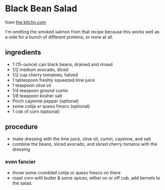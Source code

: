 # Black Bean Salad

from [the kitchn.com](https://www.thekitchn.com/recipe-spicy-salmon-black-bean-salad-244647)

I'm omitting the smoked salmon from that recipe because this works well as a side for a bunch of different proteins, or none at all.

## ingredients

- 1 (15-ounce) can black beans, drained and rinsed
- 1/2 medium avocado, diced
- 1/2 cup cherry tomatoes, halved
- 1 tablespoon freshly squeezed lime juice 
- 1 teaspoon olive oil
- 1/4 teaspoon ground cumin
- 1/8 teaspoon kosher salt
- Pinch cayenne pepper (optional)
- some cotija or queso fresco (optional)
- 1 cob of corn (optional)

## procedure

- make dressing with the lime juice, olive oil, cumin, cayenne, and salt
- combine the beans, sliced avocado, and sliced cherry tomatos with the dressing

### even fancier
- throw some crumbled cotija or queso fresco on there
- roast corn with butter & some spices, either on or off cob, add kernels to the salad.
